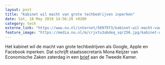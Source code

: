 ```yaml
---
layout: post
title: "Kabinet wil macht van grote techbedrijven inperken"
date: Sat, 18 May 2019 14:56:26 +0200
category: tech
externe_link: "https://www.nu.nl/internet/5897973/kabinet-wil-macht-van-grote-techbedrijven-inperken.html"
feature_image: "https://media.nu.nl/m/crjxtu3abdeq_sqr256.jpg/kabinet-wil-macht-van-grote-techbedrijven-inperken.jpg"
---
```


Het kabinet wil de macht van grote techbedrijven als Google, Apple en Facebook inperken. Dat schrijft staatssecretaris Mona Keijzer van Economische Zaken zaterdag in een <a href="https://www.rijksoverheid.nl/actueel/nieuws/2019/05/18/kabinet-pas-mededingingsbeleid-en-fusiedrempels-aan-voor-betere-digitale-economie" target="_blank">brief</a> aan de Tweede Kamer.
